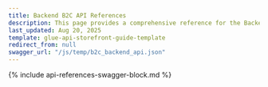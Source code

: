 ```yaml
---
title: Backend B2C API References
description: This page provides a comprehensive reference for the Backend API endpoints present in the Spryker B2C demo Shop by default with the corresponding parameters and data formats.
last_updated: Aug 20, 2025
template: glue-api-storefront-guide-template
redirect_from: null
swagger_url: "/js/temp/b2c_backend_api.json"
---
```


{% include api-references-swagger-block.md %}